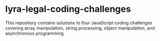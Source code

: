# lyra-legal-coding-challenges
 This repository contains solutions to four JavaScript coding challenges covering array manipulation, string processing, object manipulation, and asynchronous programming.
